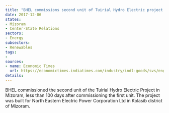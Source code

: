 ```yaml
---
title: "BHEL commissions second unit of Tuirial Hydro Electric project in Mizoram"
date: 2017-12-06
states:
- Mizoram
- Center-State Relations
sectors:
- Energy
subsectors:
- Renewables
tags:
- 
sources:
- name: Economic Times
  url: https://economictimes.indiatimes.com/industry/indl-goods/svs/engineering/bhel-commissions-3200-mw-hydro-unit-in-mizoram/articleshow/61847193.cms
details:
---
```


BHEL commissioned the second unit of the Tuirial Hydro Electric Project in Mizoram, less than 100 days after commissioning the first unit. The project was built for North Eastern Electric Power Corporation Ltd in Kolasib district of Mizoram.
